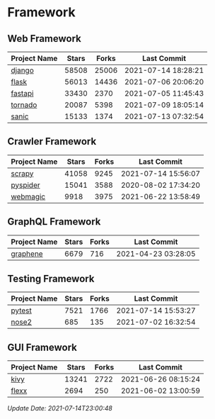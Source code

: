 # Framework

## Web Framework
| Project Name | Stars | Forks | Last Commit |
| ------------ | ----- | ----- | ----------- |
| [django](https://github.com/django/django) | 58508 | 25006 | 2021-07-14 18:28:21 |
| [flask](https://github.com/pallets/flask) | 56013 | 14436 | 2021-07-06 20:06:20 |
| [fastapi](https://github.com/tiangolo/fastapi) | 33430 | 2370 | 2021-07-05 11:45:43 |
| [tornado](https://github.com/tornadoweb/tornado) | 20087 | 5398 | 2021-07-09 18:05:14 |
| [sanic](https://github.com/sanic-org/sanic) | 15133 | 1374 | 2021-07-13 07:32:54 |

## Crawler Framework
| Project Name | Stars | Forks | Last Commit |
| ------------ | ----- | ----- | ----------- |
| [scrapy](https://github.com/scrapy/scrapy) | 41058 | 9245 | 2021-07-14 15:56:07 |
| [pyspider](https://github.com/binux/pyspider) | 15041 | 3588 | 2020-08-02 17:34:20 |
| [webmagic](https://github.com/code4craft/webmagic) | 9918 | 3975 | 2021-06-22 13:58:49 |

## GraphQL Framework
| Project Name | Stars | Forks | Last Commit |
| ------------ | ----- | ----- | ----------- |
| [graphene](https://github.com/graphql-python/graphene) | 6679 | 716 | 2021-04-23 03:28:05 |

## Testing Framework
| Project Name | Stars | Forks | Last Commit |
| ------------ | ----- | ----- | ----------- |
| [pytest](https://github.com/pytest-dev/pytest) | 7521 | 1766 | 2021-07-14 15:53:27 |
| [nose2](https://github.com/nose-devs/nose2) | 685 | 135 | 2021-07-02 16:32:54 |

## GUI Framework
| Project Name | Stars | Forks | Last Commit |
| ------------ | ----- | ----- | ----------- |
| [kivy](https://github.com/kivy/kivy) | 13241 | 2722 | 2021-06-26 08:15:24 |
| [flexx](https://github.com/flexxui/flexx) | 2694 | 250 | 2021-06-02 13:00:59 |

*Update Date: 2021-07-14T23:00:48*